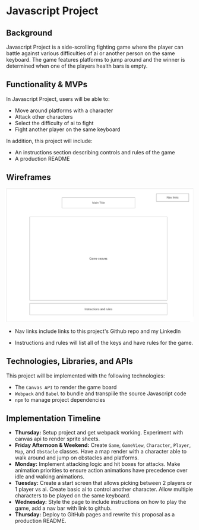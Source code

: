 # Javascript Project

## Background

Javascript Project is a side-scrolling fighting game where the player can battle against various difficulties of ai or another person on the same keyboard. The game features platforms to jump around and the winner is determined when one of the players health bars is empty.

## Functionality & MVPs

In Javascript Project, users will be able to:
* Move around platforms with a character
* Attack other characters
* Select the difficulty of ai to fight
* Fight another player on the same keyboard

In addition, this project will include:
* An instructions section describing controls and rules of the game
* A production README

## Wireframes

![wireframe](/src/assets/wireframe.png "Wireframe")

* Nav links include links to this project's Github repo and my LinkedIn

* Instructions and rules will list all of the keys and have rules for the game.

## Technologies, Libraries, and APIs

This project will be implemented with the following technologies:
* The `Canvas API` to render the game board
* `Webpack` and `Babel` to bundle and transpiile the source Javascript code
* `npm` to manage project dependencies

## Implementation Timeline

* **Thursday:** Setup project and get webpack working. Experiment with canvas api to render sprite sheets.
* **Friday Afternoon & Weekend:** Create `Game`, `GameView`, `Character`, `Player`, `Map`, and `Obstacle` classes. Have a map render with a character able to walk around and jump on obstacles and platforms.
* **Monday:** Implement attacking logic and hit boxes for attacks. Make animation priorities to ensure action animations have precedence over idle and walking animations.
* **Tuesday:** Create a start screen that allows picking between 2 players or 1 player vs ai. Create basic ai to control another character. Allow multiple characters to be played on the same keyboard.
* **Wednesday:** Style the page to include instructions on how to play the game, add a nav bar with link to github.
* **Thursday:** Deploy to GitHub pages and rewrite this proposal as a production README.
